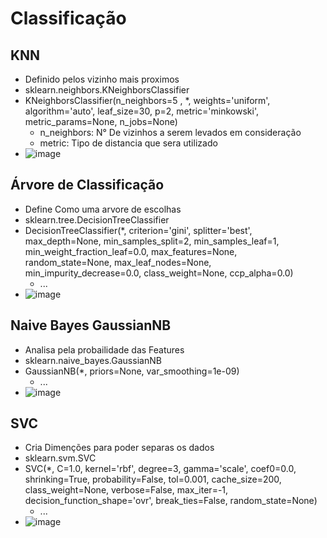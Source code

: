 # Classificação
## KNN
- Definido pelos vizinho mais proximos
- sklearn.neighbors.KNeighborsClassifier
- KNeighborsClassifier(n_neighbors=5 , *, weights='uniform', algorithm='auto', leaf_size=30, p=2, metric='minkowski', metric_params=None, n_jobs=None)
  - n_neighbors: N° De vizinhos a serem levados em consideração
  - metric: Tipo de distancia que sera utilizado
- ![image](https://webdesignemfoco.com/img/files/ckfinder/images/exemplo-de-knn-python-2.png)

## Árvore de Classificação
- Define Como uma arvore de escolhas
- sklearn.tree.DecisionTreeClassifier
- DecisionTreeClassifier(*, criterion='gini', splitter='best', max_depth=None, min_samples_split=2, min_samples_leaf=1, min_weight_fraction_leaf=0.0, max_features=None, random_state=None, max_leaf_nodes=None, min_impurity_decrease=0.0, class_weight=None, ccp_alpha=0.0)
  - ...
- ![image](https://github.com/Patrick-Setubal/Data_Science_Analytics/assets/125592481/9f26ebdd-29f8-4e06-8677-ec81f7dfa5ad)

## Naive Bayes GaussianNB
- Analisa pela probailidade das Features
- sklearn.naive_bayes.GaussianNB
- GaussianNB(*, priors=None, var_smoothing=1e-09)
  - ...
- ![image](https://github.com/Patrick-Setubal/Data_Science_Analytics/assets/125592481/41106ae0-c802-4899-8637-1b6a65036948)


## SVC
- Cria Dimenções para poder separas os dados
- sklearn.svm.SVC
- SVC(*, C=1.0, kernel='rbf', degree=3, gamma='scale', coef0=0.0, shrinking=True, probability=False, tol=0.001, cache_size=200, class_weight=None, verbose=False, max_iter=-1, decision_function_shape='ovr', break_ties=False, random_state=None)
  - ...
- ![image](https://github.com/Patrick-Setubal/Data_Science_Analytics/assets/125592481/683d13d3-e314-43c8-ab17-b48426379b1d)
